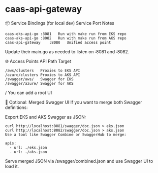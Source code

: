 # caas-api-gateway
📦 Service Bindings (for local dev)
Service	Port	Notes
```
caas-eks-api-go	:8081	Run with make run from EKS repo
caas-aks-api-go	:8082	Run with make run from AKS repo
caas-api-gateway	:8080	Unified access point
```
Update their main.go as needed to listen on :8081 and :8082.

🌐 Access Points
API Path	Target
```
/aws/clusters	Proxies to EKS API
/azure/clusters	Proxies to AKS API
/swagger/aws/	Swagger for EKS
/swagger/azure/	Swagger for AKS
```
/	You can add a root UI

🔧 Optional: Merged Swagger UI
If you want to merge both Swagger definitions:

Export EKS and AKS Swagger as JSON:

```
curl http://localhost:8081/swagger/doc.json > eks.json
curl http://localhost:8082/swagger/doc.json > aks.json
Use a tool like Swagger Combine or SwaggerHub to merge:
```
```
apis:
  - url: ./eks.json
  - url: ./aks.json
```
Serve merged JSON via /swagger/combined.json and use Swagger UI to load it.

